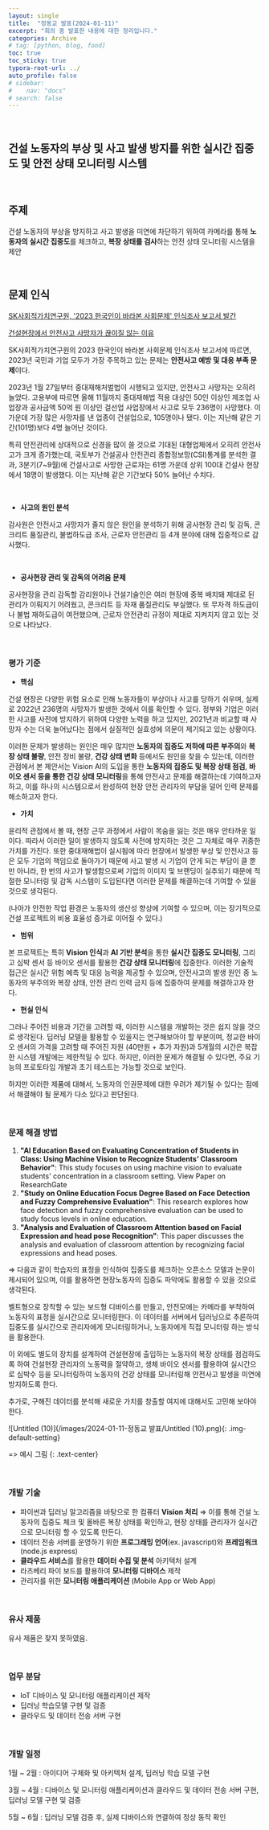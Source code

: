 ```yaml
---
layout: single
title:  "정동교 발표(2024-01-11)"
excerpt: "회의 중 발표한 내용에 대한 정리입니다."
categories: Archive
# tag: [python, blog, food]
toc: true
toc_sticky: true
typora-root-url: ../
auto_profile: false
# sidebar:
#    nav: "docs"
# search: false
---
```


<br/>

## 건설 노동자의 부상 및 사고 발생 방지를 위한 실시간 집중도 및 안전 상태 모니터링 시스템

<br/>

## 주제

건설 노동자의 부상을 방지하고 사고 발생을 미연에 차단하기 위하여 카메라를 통해 **노동자의 실시간 집중도**를 체크하고, **복장 상태를 검사**하는 안전 상태 모니터링 시스템을 제안

<br/>

## 문제 인식

[SK사회적가치연구원, '2023 한국인이 바라본 사회문제' 인식조사 보고서 발간](https://www.lifein.news/news/articleView.html?idxno=16128)

[건설현장에서 안전사고 사망자가 끊이질 않는 이유](https://www.donga.com/news/Society/article/all/20221212/116959240/1)

SK사회적가치연구원의 2023 한국인이 바라본 사회문제 인식조사 보고서에 따르면, 2023년 국민과 기업 모두가 가장 주목하고 있는 문제는 **안전사고 예방 및 대응 부족 문제**이다.

2023년 1월 27일부터 중대재해처벌법이 시행되고 있지만, 안전사고 사망자는 오히려 늘었다. 고용부에 따르면 올해 11월까지 중대재해법 적용 대상인 50인 이상인 제조업 사업장과 공사금액 50억 원 이상인 걸선업 사업장에서 사고로 모두 236명이 사망했다. 이 가운데 가장 많은 사망자를 낸 업종이 건설업으로, 105명이나 됐다. 이는 지난해 같은 기간(101명)보다 4명 늘어난 것이다.

특히 안전관리에 상대적으로 신경을 많이 쓸 것으로 기대된 대형업체에서 오히려 안전사고가 크게 증가했는데, 국토부가 건설공사 안전관리 종합정보망(CSI)통계를 분석한 결과, 3분기(7~9월)에 건설사고로 사망한 근로자는 61명 가운데 상위 100대 건설사 현장에서 18명이 발생했다. 이는 지난해 같은 기간보다 50% 늘어난 수치다.

<br/>


- **사고의 원인 분석**

감사원은 안전사고 사망자가 줄지 않은 원인을 분석하기 위해 공사현장 관리 및 감독, 콘크리트 품질관리, 불법하도급 조사, 근로자 안전관리 등 4개 분야에 대해 집중적으로 감사했다.

<br/>


- **공사현장 관리 및 감독의 어려움 문제**

공사현장을 관리 감독할 감리원이나 건설기술인은 여러 현장에 중복 배치돼 제대로 된 관리가 이뤄지기 어려웠고, 콘크리트 등 자재 품질관리도 부실했다. 또 무자격 하도급이나 불법 재하도급이 여전했으며, 근로자 안전관리 규정이 제대로 지켜지지 않고 있는 것으로 나타났다.

<br/>

### 평가 기준

- **핵심**

건설 현장은 다양한 위험 요소로 인해 노동자들이 부상이나 사고를 당하기 쉬우며, 실제로 2022년 236명의 사망자가 발생한 것에서 이를 확인할 수 있다. 정부와 기업은 이러한 사고를 사전에 방지하기 위하여 다양한 노력을 하고 있지만, 2021년과 비교할 때 사망자 수는 더욱 늘어났다는 점에서 실질적인 실효성에 의문이 제기되고 있는 상황이다. 

이러한 문제가 발생하는 원인은 매우 많지만 **노동자의 집중도 저하에 따른 부주의**와 **복장 상태 불량**, 안전 장비 불량, **건강 상태 변화** 등에서도 원인을 찾을 수 있는데, 이러한 관점에서 본 제안서는 Vision AI의 도입을 통한 **노동자의 집중도 및 복장 상태 점검**, **바이오 센서 등을 통한 건강 상태 모니터링**을 통해 안전사고 문제를 해결하는데 기여하고자 하고, 이를 하나의 시스템으로서 완성하여 현장 안전 관리자의 부담을 덜어 인력 문제를 해소하고자 한다.

- **가치**

윤리적 관점에서 볼 때, 현장 근무 과정에서 사람이 목숨을 잃는 것은 매우 안타까운 일이다. 따라서 이러한 일이 발생하지 않도록 사전에 방지하는 것은 그 자체로 매우 귀중한 가치를 가진다. 또한 중대재해법이 실시됨에 따라 현장에서 발생한 부상 및 안전사고 등은 모두 기업의 책임으로 돌아가기 때문에 사고 발생 시 기업이 안게 되는 부담이 클 뿐만 아니라, 한 번의 사고가 발생함으로써 기업의 이미지 및 브랜딩이 실추되기 때문에 적절한 모니터링 및 감독 시스템이 도입된다면 이러한 문제를 해결하는데 기여할 수 있을 것으로 생각된다.

(나아가 안전한 작업 환경은 노동자의 생산성 향상에 기여할 수 있으며, 이는 장기적으로 건설 프로젝트의 비용 효율성 증가로 이어질 수 있다.)

- **범위**

본 프로젝트는 특히 **Vision 인식**과 **AI 기반 분석**을 통한 **실시간 집중도 모니터링**, 그리고 심박 센서 등 바이오 센서를 활용한 **건강 상태 모니터링**에 집중한다. 이러한 기술적 접근은 실시간 위험 예측 및 대응 능력을 제공할 수 있으며, 안전사고의 발생 원인 중 노동자의 부주의와 복장 상태, 안전 관리 인력 금지 등에 집중하여 문제를 해결하고자 한다.

- **현실 인식**

그러나 주어진 비용과 기간을 고려할 때, 이러한 시스템을 개발하는 것은 쉽지 않을 것으로 생각된다. 딥러닝 모델을 활용할 수 있을지는 연구해보아야 할 부분이며, 정교한 바이오 센서의 가격을 고려할 때 주어진 자원 (40만원 + 추가 자원)과 5개월의 시간은 복잡한 시스템 개발에는 제한적일 수 있다. 하지만, 이러한 문제가 해결될 수 있다면, 주요 기능의 프로토타입 개발과 초기 테스트는 가능할 것으로 보인다.

하지만 이러한 제품에 대해서, 노동자의 인권문제에 대한 우려가 제기될 수 있다는 점에서 해결해야 될 문제가 다소 있다고 판단된다.

<br/>

### 문제 해결 방법

1. **"AI Education Based on Evaluating Concentration of Students in Class: Using Machine Vision to Recognize Students’ Classroom Behavior"**: This study focuses on using machine vision to evaluate students' concentration in a classroom setting. View Paper on ResearchGate
2. **"Study on Online Education Focus Degree Based on Face Detection and Fuzzy Comprehensive Evaluation"**: This research explores how face detection and fuzzy comprehensive evaluation can be used to study focus levels in online education.
3. **"Analysis and Evaluation of Classroom Attention based on Facial Expression and head pose Recognition"**: This paper discusses the analysis and evaluation of classroom attention by recognizing facial expressions and head poses.

⇒ 다음과 같이 학습자의 표정을 인식하여 집중도를 체크하는 오픈소스 모델과 논문이 제시되어 있으며, 이를 활용하면 현장노동자의 집중도 파악에도 활용할 수 있을 것으로 생각된다.

벨트형으로 장착할 수 있는 보드형 디바이스를 만들고, 안전모에는 카메라를 부착하여 노동자의 표정을 실시간으로 모니터링한다. 이 데이터를 서버에서 딥러닝으로 추론하여 집중도를 실시간으로 관리자에게 모니터링하거나, 노동자에게 직접 모니터링 하는 방식을 활용한다.

이 외에도 별도의 장치를 설계하여 건설현장에 출입하는 노동자의 복장 상태를 점검하도록 하여 건설현장 관리자의 노동력을 절약하고, 생체 바이오 센서를 활용하여 실시간으로 심박수 등을 모니터링하여 노동자의 건강 상태를 모니터링해 안전사고 발생을 미연에 방지하도록 한다.

추가로, 구해진 데이터를 분석해 새로운 가치를 창출할 여지에 대해서도 고민해 보아야 한다.

![Untitled (10)](/images/2024-01-11-정동교 발표/Untitled (10).png){: .img-default-setting}

=> 예시 그림
{: .text-center}

<br/>

### 개발 기술

- 파이썬과 딥러닝 알고리즘을 바탕으로 한 컴퓨터 **Vision 처리** ⇒ 이를 통해 건설 노동자의 집중도 체크 및 올바른 복장 상태를 확인하고, 현장 상태를 관리자가 실시간으로 모니터링 할 수 있도록 만든다.
- 데이터 전송 서버를 운영하기 위한 **프로그래밍 언어**(ex. javascript)와 **프레임워크**(node.js express)
- **클라우드 서비스**를 활용한 **데이터 수집 및 분석** 아키텍처 설계
- 라즈베리 파이 보드를 활용하여 **모니터링 디바이스** 제작
- 관리자를 위한 **모니터링 애플리케이션** (Mobile App or Web App)

<br/>

### 유사 제품

유사 제품은 찾지 못하였음.

<br/>

### 업무 분담

- IoT 디바이스 및 모니터링 애플리케이션 제작
- 딥러닝 학습모델 구현 및 검증
- 클라우드 및 데이터 전송 서버 구현

<br/>

### 개발 일정

1월 ~ 2월 : 아이디어 구체화 및 아키텍처 설계, 딥러닝 학습 모델 구현

3월 ~ 4월 : 디바이스 및 모니터링 애플리케이션과 클라우드 및 데이터 전송 서버 구현, 딥러닝 모델 구현 및 검증

5월 ~ 6월 : 딥러닝 모델 검증 후, 실제 디바이스와 연결하여 정상 동작 확인

<br/>